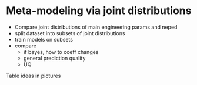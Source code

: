 # Meta-modeling via joint distributions

- Compare joint distributions of main engineering params and neped
- split dataset into subsets of joint distributions
- train models on subsets
- compare
	- if bayes, how to coeff changes
	- general prediction quality
	- UQ

Table ideas in pictures 
